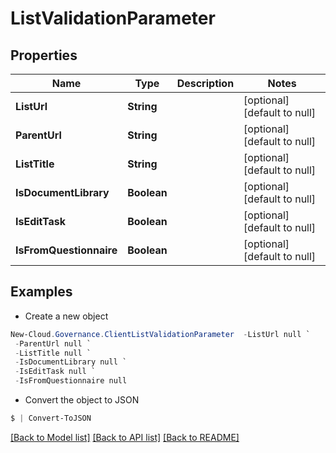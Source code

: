 # ListValidationParameter
## Properties

Name | Type | Description | Notes
------------ | ------------- | ------------- | -------------
**ListUrl** | **String** |  | [optional] [default to null]
**ParentUrl** | **String** |  | [optional] [default to null]
**ListTitle** | **String** |  | [optional] [default to null]
**IsDocumentLibrary** | **Boolean** |  | [optional] [default to null]
**IsEditTask** | **Boolean** |  | [optional] [default to null]
**IsFromQuestionnaire** | **Boolean** |  | [optional] [default to null]

## Examples

- Create a new object
```powershell
New-Cloud.Governance.ClientListValidationParameter  -ListUrl null `
 -ParentUrl null `
 -ListTitle null `
 -IsDocumentLibrary null `
 -IsEditTask null `
 -IsFromQuestionnaire null
```

- Convert the object to JSON
```powershell
$ | Convert-ToJSON
```


[[Back to Model list]](../README.md#documentation-for-models) [[Back to API list]](../README.md#documentation-for-api-endpoints) [[Back to README]](../README.md)

